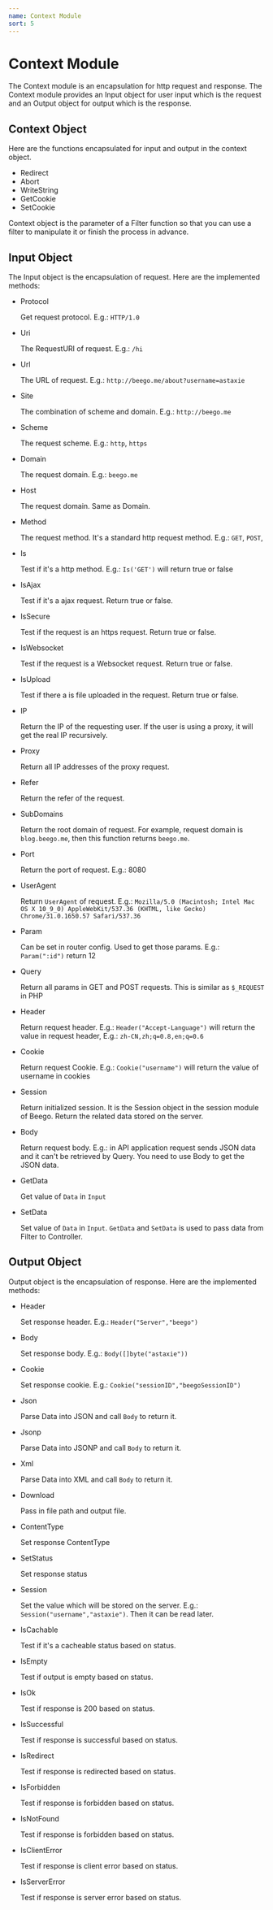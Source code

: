 ```yaml
---
name: Context Module
sort: 5
---
```


# Context Module

The Context module is an encapsulation for http request and response. The Context module provides an Input object for user input which is the request and an Output object for output which is the response.

## Context Object

Here are the functions encapsulated for input and output in the context object.
- Redirect
- Abort
- WriteString
- GetCookie
- SetCookie

Context object is the parameter of a Filter function so that you can use a filter to manipulate it or finish the process in advance.

## Input Object

The Input object is the encapsulation of request. Here are the implemented methods:

- Protocol

  Get request protocol. E.g.: `HTTP/1.0`
	
- Uri

  The RequestURI of request. E.g.: `/hi`
	
- Url

  The URL of request. E.g.: `http://beego.me/about?username=astaxie`
	
- Site

  The combination of scheme and domain. E.g.: `http://beego.me`

- Scheme
  
  The request scheme. E.g.: `http`, `https`
	
- Domain

  The request domain. E.g.: `beego.me`
	
- Host

  The request domain. Same as Domain.
	
- Method

  The request method. It's a standard http request method. E.g.: `GET`, `POST`,
	
- Is

  Test if it's a http method. E.g.: `Is('GET')` will return true or false
	
- IsAjax

  Test if it's a ajax request. Return true or false.
	
- IsSecure

  Test if the request is an https request. Return true or false.
	
- IsWebsocket

  Test if the request is a Websocket request. Return true or false.
	
- IsUpload

  Test if there a is file uploaded in the request. Return true or false.
	
- IP

  Return the IP of the requesting user. If the user is using a proxy, it will get the real IP recursively.
	
- Proxy

  Return all IP addresses of the proxy request.
	
- Refer

  Return the refer of the request.
	
- SubDomains

  Return the root domain of request. For example, request domain is `blog.beego.me`, then this function returns `beego.me`.
	
- Port

  Return the port of request. E.g.: 8080
	
- UserAgent

  Return `UserAgent` of request. E.g.: `Mozilla/5.0 (Macintosh; Intel Mac OS X 10_9_0) AppleWebKit/537.36 (KHTML, like Gecko) Chrome/31.0.1650.57 Safari/537.36`

- Param
  
  Can be set in router config. Used to get those params. E.g.: `Param(":id")` return 12
	
- Query

  Return all params in GET and POST requests. This is similar as `$_REQUEST` in PHP
	
- Header

  Return request header. E.g.: `Header("Accept-Language")` will return the value in request header, E.g.: `zh-CN,zh;q=0.8,en;q=0.6`
	
- Cookie

  Return request Cookie. E.g.: `Cookie("username")` will return the value of username in cookies
	
- Session

  Return initialized session. It is the Session object in the session module of Beego. Return the related data stored on the server.
	
- Body
  
  Return request body. E.g.: in API application request sends JSON data and it can't be retrieved by Query. You need to use Body to get the JSON data.
	
- GetData

  Get value of `Data` in `Input`
	
- SetData			

  Set value of `Data` in `Input`. `GetData` and `SetData` is used to pass data from Filter to Controller.
	
## Output Object

Output object is the encapsulation of response. Here are the implemented methods:

- Header

  Set response header. E.g.: `Header("Server","beego")`
	
- Body

  Set response body. E.g.: `Body([]byte("astaxie"))`

- Cookie

  Set response cookie. E.g.: `Cookie("sessionID","beegoSessionID")`
	
- Json

  Parse Data into JSON and call `Body` to return it.
	
- Jsonp

  Parse Data into JSONP and call `Body` to return it.
	
- Xml

  Parse Data into XML and call `Body` to return it.
	
- Download

  Pass in file path and output file.
	
- ContentType

  Set response ContentType
	
- SetStatus

  Set response status
	
- Session

  Set the value which will be stored on the server. E.g.: `Session("username","astaxie")`. Then it can be read later.
	
- IsCachable

  Test if it's a cacheable status based on status.
	
- IsEmpty

  Test if output is empty based on status.
	
- IsOk

  Test if response is 200 based on status.

- IsSuccessful

  Test if response is successful based on status.
		
- IsRedirect

  Test if response is redirected based on status.

- IsForbidden

  Test if response is forbidden based on status.
	
- IsNotFound

  Test if response is forbidden based on status.
	
- IsClientError

  Test if response is client error based on status.
	
- IsServerError

  Test if response is server error based on status.
